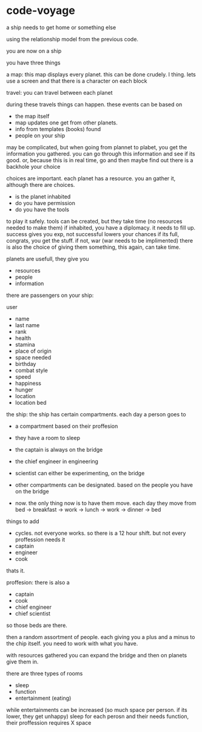 # code-voyage
 a ship needs to get home or something else

using the relationship model from the previous code.

you are now on a ship

you have three things

a map: this map displays every planet. this can be done crudely. I thing. lets use a screen and that there is a character on each block

travel: you can travel between each planet

during these travels things can happen. these events can be based on
- the map itself
- map updates one get from other planets.
- info from templates (books) found
- people on your ship

may be complicated, but when going from plannet to plabet, you get the information you gathered.
you can go through this information and see if its good. or, because this is in real time, go and then maybe find out there is a backhole
your choice

choices are important. each planet has a resource. you an gather it, although there are choices.
- is the planet inhabited
- do you have permission
- do you have the tools

to play it safely. tools can be created, but they take time (no resources needed to make them)
if inhabited, you have a diplomacy. it needs to fill up. success gives you exp, not successful lowers your chances
if its full, congrats, you get the stuff. if not, war (war needs to be implimented)
there is also the choice of giving them something, this again, can take time.

planets are usefull, they give you
- resources
- people
- information

there are passengers on your ship: 

user
- name
- last name
- rank
- health
- stamina
- place of origin
- space needed
- birthday
- combat style
- speed
- happiness
- hunger
- location
- location bed

the ship: the ship has certain compartments. each day a person goes to
- a compartment based on their proffesion
- they have a room to sleep
- the captain is always on the bridge
- the chief engineer in engineering
- scientist can either be experimenting, on the bridge
- other compartments can be designated. based on the people you have on the bridge

- now. the only thing now is to have them move. each day they move from bed -> breakfast -> work -> lunch -> work -> dinner -> bed

things to add

- cycles. not everyone works. so there is a 12 hour shift. but not every proffession needs it
- captain
- engineer
- cook

thats it.

proffesion:
there is also a
- captain
- cook
- chief engineer
- chief scientist

so those beds are there.

then a random assortment of people. each giving you a plus and a minus to the chip itself. you need to work with what you have.

with resources gathered you can expand the bridge and then on planets give them in.

there are three types of rooms

- sleep
- function
- entertainment (eating)

while entertainments can be increased (so much space per person. if its lower, they get unhappy)
sleep for each perosn and their needs
function, their proffession requires X space
